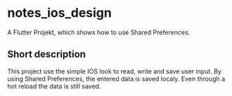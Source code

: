 # notes_ios_design

A Flutter Projekt, which shows how to use Shared Preferences.

## Short description

This project use the simple IOS look to read, write and save user input.
By using Shared Preferences, the entered data is saved localy. Even through a hot reload the data is still saved.

